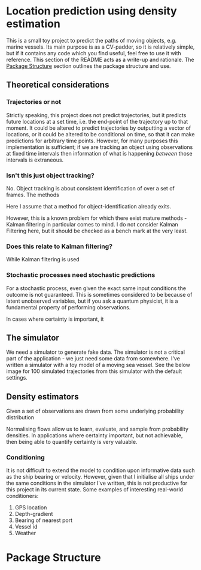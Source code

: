 # Location prediction using density estimation

This is a small toy project to predict the paths of moving objects, e.g. marine vessels. Its main purpose is as a CV-padder, so it is relatively simple, but if it contains any code which you find useful, feel free to use it with reference. This section of the README acts as a write-up and rationale. The [Package Structure](./README.md#Package-Structure) section outlines the package structure and use.

## Theoretical considerations
### Trajectories or not

Strictly speaking, this project does not predict trajectories, but it predicts future locations at a set time, i.e. the end-point of the trajectory up to that moment. It could be altered to predict trajectories by outputting a vector of locations, or it could be altered to be conditional on time, so that it can make predictions for arbitrary time points. However, for many purposes this implementation is sufficient; if we are tracking an object using observations at fixed time intervals then information of what is happening *between* those intervals is extraneous.

### Isn't this just object tracking?

No. Object tracking is about consistent identification of over a set of frames. The methods 

Here I assume that a method for object-identification already exits.

However, this is a known problem for which there exist mature methods - Kalman filtering in particular comes to mind. I do not consider Kalman Filtering here, but it should be checked as a bench mark at the very least.

### Does this relate to Kalman filtering?
While Kalman filtering is used 

### Stochastic processes need stochastic predictions
For a stochastic process, even given the exact same input conditions the outcome is not guaranteed. This is sometimes considered to be because of latent unobserved variables, but if you ask a quantum physicist, it is a fundamental property of performing observations.

In cases where certainty is important, it 

## The simulator
We need a simulator to generate fake data. The simulator is not a critical part of the application - we just need some data from somewhere. I've written a simulator with a toy model of a moving sea vessel. See the below image for 100 simulated trajectories from this simulator with the default settings.

## Density estimators
Given a set of observations are drawn from some underlying probability distribution

Normalising flows allow us to learn, evaluate, and sample from probability densities. In applications
where certainty important, but not achievable, then being able to quantify certainty is very valuable.

### Conditioning
It is not difficult to extend the model to condition upon informative data such as the ship bearing or velocity. However, given that I initialise all ships under the same conditions in the simulator I've written, this is not productive for this project in its current state. Some examples of interesting real-world conditioners:

1. GPS location
2. Depth-gradient
3. Bearing of nearest port
4. Vessel id
5. Weather


# Package Structure
